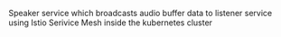 Speaker service which broadcasts audio buffer data to listener service using Istio Serivice Mesh inside the kubernetes cluster


